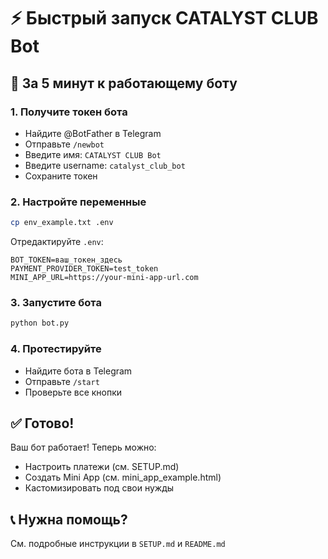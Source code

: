 # ⚡ Быстрый запуск CATALYST CLUB Bot

## 🚀 За 5 минут к работающему боту

### 1. Получите токен бота
- Найдите @BotFather в Telegram
- Отправьте `/newbot`
- Введите имя: `CATALYST CLUB Bot`
- Введите username: `catalyst_club_bot`
- Сохраните токен

### 2. Настройте переменные
```bash
cp env_example.txt .env
```

Отредактируйте `.env`:
```env
BOT_TOKEN=ваш_токен_здесь
PAYMENT_PROVIDER_TOKEN=test_token
MINI_APP_URL=https://your-mini-app-url.com
```

### 3. Запустите бота
```bash
python bot.py
```

### 4. Протестируйте
- Найдите бота в Telegram
- Отправьте `/start`
- Проверьте все кнопки

## ✅ Готово!

Ваш бот работает! Теперь можно:
- Настроить платежи (см. SETUP.md)
- Создать Mini App (см. mini_app_example.html)
- Кастомизировать под свои нужды

## 📞 Нужна помощь?

См. подробные инструкции в `SETUP.md` и `README.md`
